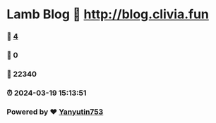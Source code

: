 # Lamb Blog :link: http://blog.clivia.fun 
### :page_facing_up: [4](http://blog.clivia.fun/tag.html) 
### :speech_balloon: 0 
### :hibiscus: 22340 
### :alarm_clock: 2024-03-19 15:13:51 
### Powered by :heart: [Yanyutin753](https://github.com/Yanyutin753/Gmeek)
